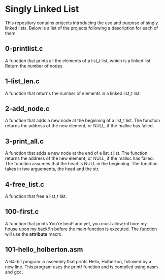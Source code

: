 # Singly Linked List
This repository contains projects introducing the use and purpose of singly linked lists. Below is a list of the projects following a description for each of them.
## 0-printlist.c
A function that prints all the elements of a list_t list, which is a linked list. Return the number of nodes.
## 1-list_len.c
A function that returns the number of elements in a linked list_t list.
## 2-add_node.c
A function that adds a new node at the beginning of a list_t list. The function returns the address of the new element, or NULL, if the malloc has failed.
## 3-print_all.c
A function that adds a new node at the end of a list_t list. The function returns the address of the new element, or NULL, if the malloc has failed. The function assumes that the head is NULL in the beginning. The function takes in two arguements, the head and the str.
## 4-free_list.c
A function that free a list_t list.
## 100-first.c
A function that prints You're beat! and yet, you must allow,\nI bore my house upon my back!\n before the main function is executed. The function will use the __attribute__ macro.
## 101-hello_holberton.asm
A 64-bit program in assembly that prints Hello, Holberton, followed by a new line. This program uses the printf function and is compiled using nasm and gcc.
